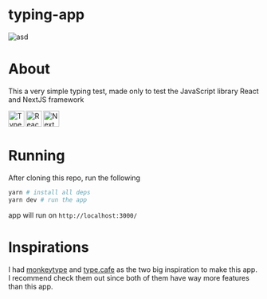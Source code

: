 # typing-app
![asd](https://imgur.com/91WgJ2Y.png)

# About
This a very simple typing test, made only to test the JavaScript library React and NextJS framework

<img align="left" alt="Typescript" width="32px" src="https://cdn.iconscout.com/icon/free/png-256/typescript-1174965.png"/>

<img align="left" alt="React" width="32px" src="https://cdn.iconscout.com/icon/free/png-256/react-3-1175109.png"/>

<img align="left" alt="NextJS" width="32px" src="https://cdn.worldvectorlogo.com/logos/next-js.svg"/>

<br />
<br />

# Running

After cloning this repo, run the following

```bash
yarn # install all deps
yarn dev # run the app
```

app will run on `http://localhost:3000/`

# Inspirations

I had [monkeytype](https://github.com/Miodec/monkeytype) and [type.cafe](https://www.type.cafe/) as the two big inspiration to make this app. I recommend check them out since both of them have way more features than this app.
